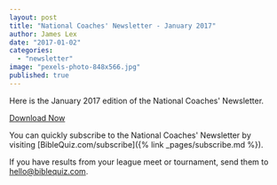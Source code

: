 ```yaml
---
layout: post
title: "National Coaches' Newsletter - January 2017"
author: James Lex
date: "2017-01-02"
categories: 
  - "newsletter"
image: "pexels-photo-848x566.jpg"
published: true
---
```


Here is the January 2017 edition of the National Coaches' Newsletter.

<a href="{% link assets/2017/Jan-2017.pdf %}" class="button is-primary">Download Now</a>

You can quickly subscribe to the National Coaches' Newsletter by visiting [BibleQuiz.com/subscribe]({% link _pages/subscribe.md %}).

If you have results from your league meet or tournament, send them to [hello@biblequiz.com](mailto:hello@biblequiz.com).

